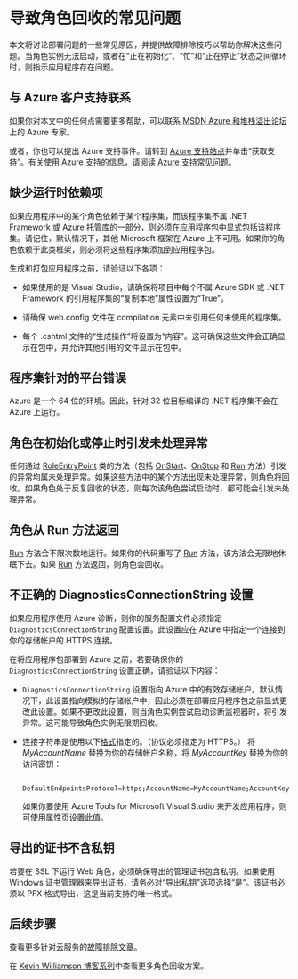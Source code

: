 <properties
   pageTitle="云服务角色回收的常见原因 | Azure"
   description="突然回收的云服务角色可能会导致严重停机。以下是导致角色回收的一些常见问题，解决这些问题将有助于减少停机。"
   services="cloud-services"
   documentationCenter=""
   authors="dalechen"
   manager="felixwu"
   editor=""
   tags="top-support-issue"/>
<tags
   ms.service="cloud-services"
   ms.date="04/20/2016"
   wacn.date="05/31/2016" />

# 导致角色回收的常见问题

本文将讨论部署问题的一些常见原因，并提供故障排除技巧以帮助你解决这些问题。当角色实例无法启动，或者在“正在初始化”、“忙”和“正在停止”状态之间循环时，则指示应用程序存在问题。

## 与 Azure 客户支持联系

如果你对本文中的任何点需要更多帮助，可以联系 [MSDN Azure 和堆栈溢出论坛](/support/forums)上的 Azure 专家。

或者，你也可以提出 Azure 支持事件。请转到 [Azure 支持站点](/support/contact)并单击“获取支持”。有关使用 Azure 支持的信息，请阅读 [Azure 支持常见问题](/support/faq)。

## 缺少运行时依赖项

如果应用程序中的某个角色依赖于某个程序集，而该程序集不属 .NET Framework 或 Azure 托管库的一部分，则必须在应用程序包中显式包括该程序集。请记住，默认情况下，其他 Microsoft 框架在 Azure 上不可用。如果你的角色依赖于此类框架，则必须将这些程序集添加到应用程序包。

生成和打包应用程序之前，请验证以下各项：

- 如果使用的是 Visual Studio，请确保将项目中每个不属 Azure SDK 或 .NET Framework 的引用程序集的“复制本地”属性设置为“True”。

- 请确保 web.config 文件在 compilation 元素中未引用任何未使用的程序集。

- 每个 .cshtml 文件的“生成操作”将设置为“内容”。这可确保这些文件会正确显示在包中，并允许其他引用的文件显示在包中。

## 程序集针对的平台错误

Azure 是一个 64 位的环境。因此，针对 32 位目标编译的 .NET 程序集不会在 Azure 上运行。

## 角色在初始化或停止时引发未处理异常

任何通过 [RoleEntryPoint] 类的方法（包括 [OnStart]、[OnStop] 和 [Run] 方法）引发的异常均属未处理异常。如果这些方法中的某个方法出现未处理异常，则角色将回收。如果角色处于反复回收的状态，则每次该角色尝试启动时，都可能会引发未处理异常。

## 角色从 Run 方法返回

[Run] 方法会不限次数地运行。如果你的代码重写了 [Run] 方法，该方法会无限地休眠下去。如果 [Run] 方法返回，则角色会回收。

## 不正确的 DiagnosticsConnectionString 设置

如果应用程序使用 Azure 诊断，则你的服务配置文件必须指定 `DiagnosticsConnectionString` 配置设置。此设置应在 Azure 中指定一个连接到你的存储帐户的 HTTPS 连接。

在将应用程序包部署到 Azure 之前，若要确保你的 `DiagnosticsConnectionString` 设置正确，请验证以下内容：

- `DiagnosticsConnectionString` 设置指向 Azure 中的有效存储帐户。默认情况下，此设置指向模拟的存储帐户中，因此必须在部署应用程序包之前显式更改此设置。如果不更改此设置，则当角色实例尝试启动诊断监视器时，将引发异常。这可能导致角色实例无限期回收。

- 连接字符串是使用以下[格式](/documentation/articles/storage-configure-connection-string)指定的。（协议必须指定为 HTTPS。） 将 *MyAccountName* 替换为你的存储帐户名称，将 *MyAccountKey* 替换为你的访问密钥：

        DefaultEndpointsProtocol=https;AccountName=MyAccountName;AccountKey=MyAccountKey;EndpointSuffix=core.chinacloudapi.cn

  如果你要使用 Azure Tools for Microsoft Visual Studio 来开发应用程序，则可使用[属性页](https://msdn.microsoft.com/zh-cn/library/ee405486)设置此值。

## 导出的证书不含私钥

若要在 SSL 下运行 Web 角色，必须确保导出的管理证书包含私钥。如果使用 Windows 证书管理器来导出证书，请务必对“导出私钥”选项选择“是”。该证书必须以 PFX 格式导出，这是当前支持的唯一格式。

## 后续步骤

查看更多针对云服务的[故障排除文章](..\?tag=top-support-issue&service=cloud-services)。

在 [Kevin Williamson 博客系列](http://blogs.msdn.com/b/kwill/archive/2013/08/09/windows-azure-paas-compute-diagnostics-data.aspx)中查看更多角色回收方案。




[RoleEntryPoint]: https://msdn.microsoft.com/zh-cn/library/microsoft.windowsazure.serviceruntime.roleentrypoint.aspx
[OnStart]: https://msdn.microsoft.com/zh-cn/library/microsoft.windowsazure.serviceruntime.roleentrypoint.onstart.aspx
[OnStop]: https://msdn.microsoft.com/zh-cn/library/microsoft.windowsazure.serviceruntime.roleentrypoint.onstop.aspx
[Run]: https://msdn.microsoft.com/zh-cn/library/microsoft.windowsazure.serviceruntime.roleentrypoint.run.aspx

<!---HONumber=Mooncake_0523_2016-->
